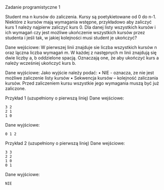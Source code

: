 Zadanie programistyczne 1

Student ma n kursów do zaliczenia. Kursy są poetykietowane od 0 do n-1. Niektóre z kursów mają wymagania wstępne, przykładowo aby zaliczyć kurs 1  należy najpierw zaliczyć kurs 0. Dla danej listy wszystkich kursów i ich wymagań czy jest możliwe ukończenie wszystkich kursów przez studenta i jeśli tak, w jakiej kolejności musi student je ukończyć?

Dane wejściowe:
W pierwszej linii znajduje sie liczba wszystkich kursów n oraz lączna liczba  wymagań m. W każdej z następnych m linii znajdują się dwie liczby a, b oddzielone spacją. Oznaczają one, że aby ukończyć kurs a należy wcześniej ukończyć kurs b.

Dane wyjściowe:
Jako wyjście należy podać: 
•	NIE - oznacza, ze nie jest możliwe zaliczenie listy kursów
•	Sekwencja kursów – kolejność zaliczania kursów. Przed zaliczeniem kursu wszystkie jego wymagania muszą być już zaliczone.

Przykład 1 (uzupełniony o pierwszą linię)
Dane wejściowe:

    3 2
    2 1
    1 0
Dane wyjściowe:

    0 1 2

Przykład 2 (uzupełniony o pierwszą linię)
  Dane wejściowe:
  
    3 3
    2 2
    1 0
    0 1
  Dane wyjściowe:
  
    NIE 
